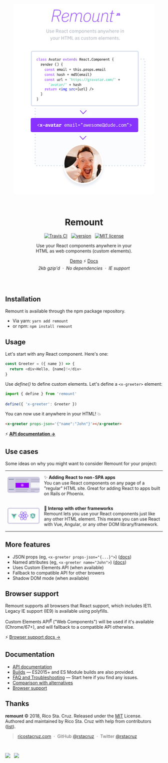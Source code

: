 <br>

<p align='center'><a href='https://github.com/rstacruz/remount'><img src='docs/images/remount.png' width='450'></a></p>

<br>

<h1 align='center'>Remount</h1>

<p align='center'>
<a href='https://travis-ci.org/rstacruz/remount'><img src='https://img.shields.io/travis/rstacruz/remount/master.svg?colorA=234' alt='Travis CI' /></a>
&nbsp;
<a href='https://npmjs.com/package/remount'><img src='https://img.shields.io/npm/v/remount.svg?colorA=234&colorB=83e' alt='version'></a>
&nbsp;
<a href='./LICENSE.md'><img src='https://img.shields.io/badge/license-MIT-brightgreen.svg?colorA=345&colorB=89a' alt='MIT license'></a>
</p>

<p align='center'>Use your React components anywhere in your <br> HTML as web components (custom elements).</p>

<p align='center'>
<a href='https://codepen.io/rstacruz/pen/EpBZRv?editors=1010'>Demo</a> ⚡ <a href='https://github.com/rstacruz/remount#remount'>Docs</a>
<br>
<em>2kb gzip'd &nbsp;&middot;&nbsp; No dependencies &nbsp;&middot;&nbsp; IE support</em>
</p>

<br>

<br>

## Installation

Remount is available through the npm package repository.

- Via yarn: `yarn add remount`
- or npm: `npm install remount`

## Usage

Let's start with any React component. Here's one:

```js
const Greeter = ({ name }) => {
  return <div>Hello, {name}!</div>
}
```

Use _define()_ to define custom elements. Let's define a `<x-greeter>` element:

```js
import { define } from 'remount'

define({ 'x-greeter': Greeter })
```

You can now use it anywhere in your HTML! :boom:

```html
<x-greeter props-json='{"name":"John"}'></x-greeter>
```

⚡ **[API documentation →](docs/api.md)**

## Use cases

Some ideas on why you might want to consider Remount for your project:

|                                                               |                                                                                                                                                                                                            |
| ------------------------------------------------------------- | ---------------------------------------------------------------------------------------------------------------------------------------------------------------------------------------------------------- |
| <br><img src='./docs/images/non-spa.png' width='400'><br><br> | ✨ **Adding React to non-SPA apps** <br> You can use React components on any page of a "regular" HTML site. Great for adding React to apps built on Rails or Phoenix.                                      |
|                                                               |                                                                                                                                                                                                            |
| <br><img src='./docs/images/interop.png' width='400'><br><br> | 💞 **Interop with other frameworks** <br> Remount lets you use your React components just like any other HTML element. This means you can use React with Vue, Angular, or any other DOM library/framework. |

## More features

- JSON props (eg, `<x-greeter props-json="{...}">`) ([docs](./docs/api.md))
- Named attributes (eg, `<x-greeter name="John">`) ([docs](./docs/api.md))
- Uses Custom Elements API (when available)
- Fallback to compatible API for other browers
- Shadow DOM mode (when available)

## Browser support

Remount supports all browsers that React support, which includes IE11. Legacy IE support (IE9) is available using polyfills.

Custom Elements API<sup>[#][custom-elements]</sup> ("Web Components") will be used if it's available (Chrome/67+), and will fallback to a compatible API otherwise.

⚡ [Browser support docs →](./docs/browser_support.md)

[custom-elements]: https://caniuse.com/#search=custom%20elements

## Documentation

- [API documentation](./docs/api.md)
- [Builds](./docs/builds.md) &mdash; ES2015+ and ES Module builds are also provided.
- [FAQ and Troubleshooting](./docs/faq.md) &mdash; Start here if you find any issues.
- [Comparison with alternatives](./docs/comparison.md)
- [Browser support](./docs/browser_support.md)

## Thanks

**remount** © 2018, Rico Sta. Cruz. Released under the [MIT] License.<br>
Authored and maintained by Rico Sta. Cruz with help from contributors ([list][contributors]).

> [ricostacruz.com](http://ricostacruz.com) &nbsp;&middot;&nbsp;
> GitHub [@rstacruz](https://github.com/rstacruz) &nbsp;&middot;&nbsp;
> Twitter [@rstacruz](https://twitter.com/rstacruz)

[mit]: http://mit-license.org/
[contributors]: http://github.com/rstacruz/remount/contributors

<br>

[![](https://img.shields.io/github/followers/rstacruz.svg?style=social&label=@rstacruz)](https://github.com/rstacruz) &nbsp;
[![](https://img.shields.io/twitter/follow/rstacruz.svg?style=social&label=@rstacruz)](https://twitter.com/rstacruz) <br>
